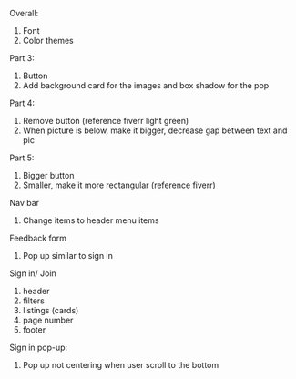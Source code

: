 Overall:
1. Font
2. Color themes

Part 3:
1. Button
2. Add background card for the images and box shadow for the pop

Part 4:
1. Remove button (reference fiverr light green)
2. When picture is below, make it bigger, decrease gap between text and pic

Part 5:
1. Bigger button
2. Smaller, make it more rectangular (reference fiverr)

Nav bar
1. Change items to header menu items

Feedback form
1. Pop up similar to sign in 

Sign in/ Join
1. header
2. filters
3. listings (cards)
4. page number
5. footer

Sign in pop-up:
1. Pop up not centering when user scroll to the bottom
